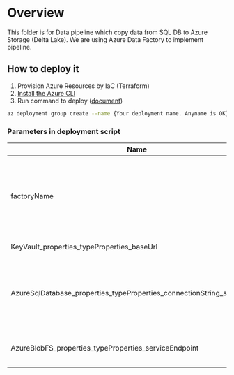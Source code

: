 # Overview

This folder is for Data pipeline which copy data from SQL DB to Azure Storage (Delta Lake). We are using Azure Data Factory to implement pipeline.

## How to deploy it

1. Provision Azure Resources by IaC (Terraform)
1. [Install the Azure CLI](https://docs.microsoft.com/en-us/cli/azure/install-azure-cli)
1. Run command to deploy ([document](https://docs.microsoft.com/en-us/azure/azure-resource-manager/templates/deploy-cli#deploy-local-template-or-bicep-file))

```bash
az deployment group create --name {Your deployment name. Anyname is OK} --resource-group {Your resource group name} --template-file ./arm_template.json --parameters factoryName="{Your data factory name}" KeyVault_properties_typeProperties_baseUrl="{Your key vault url}" AzureBlobFS_properties_typeProperties_serviceEndpoint="{Your blob storage url}"
```

### Parameters in deployment script

|Name|Description|
|--|--|
|factoryName|Azure Data Factory name where you'll deploy ARM template into|
|KeyVault_properties_typeProperties_baseUrl|Your key vault url|
|AzureSqlDatabase_properties_typeProperties_connectionString_secretName|Key Vault secret name which stores SQL Database connection string|
|AzureBlobFS_properties_typeProperties_serviceEndpoint|Azure Blob Storage endpoint (url)|
